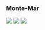 ### Monte-Mar

![](https://i.ibb.co/vZHJ0Wt/Home.png)
![](https://i.ibb.co/M9McntR/Login.png)
![](https://i.ibb.co/9cbdn7m/Registro.png)
